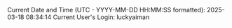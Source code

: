 Current Date and Time (UTC - YYYY-MM-DD HH:MM:SS formatted): 2025-03-18 08:34:14
Current User's Login: luckyaiman
